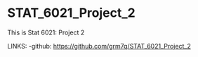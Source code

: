 # STAT_6021_Project_2

This is Stat 6021: Project 2

LINKS: 
-github: https://github.com/grm7q/STAT_6021_Project_2

